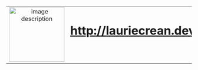 <table style="width: 100%; border: none; text-align: left;">
  <tr>
    <td style="width: 30%; vertical-align: top; text-align: center;">
      <a href="http://lauriecrean.dev">
        <img src="https://github.com/user-attachments/assets/cca0ac66-efd6-4b53-80e5-f42d384c5121" 
             alt="image description" style="width: 150px;" />
      </a>
    </td>
    <td style="width: 70%; vertical-align: top;">
      <h1><a href="http://lauriecrean.dev">http://lauriecrean.dev</a></h1>
    </td>
  </tr>
</table>
